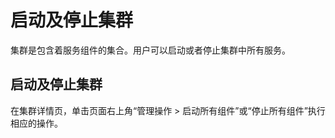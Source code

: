 # 启动及停止集群<a name="mrs_01_0214"></a>

集群是包含着服务组件的集合。用户可以启动或者停止集群中所有服务。

## 启动及停止集群<a name="section715557892037"></a>

在集群详情页，单击页面右上角“管理操作 \> 启动所有组件”或“停止所有组件”执行相应的操作。

